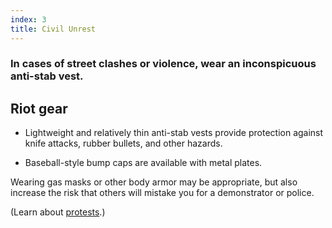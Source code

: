 ```yaml
---
index: 3
title: Civil Unrest
---
```

### In cases of street clashes or violence, wear an inconspicuous anti-stab vest.

## Riot gear

*	Lightweight and relatively thin anti-stab vests provide protection against knife attacks, rubber bullets, and other hazards. 

*	Baseball-style bump caps are available with metal plates. 

Wearing gas masks or other body armor may be appropriate, but also increase the risk that others will mistake you for a demonstrator or police.

(Learn about [protests](umbrella://lesson/protests/0).)